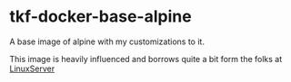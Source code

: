 # tkf-docker-base-alpine
A base image of alpine with my customizations to it.


This image is heavily influenced and borrows quite a bit form the folks at <a href="http://linuxserver.io">LinuxServer</a>
